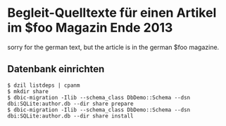 Begleit-Quelltexte für einen Artikel im $foo Magazin Ende 2013
==============================================================

sorry for the german text, but the article is in the german $foo magazine.


Datenbank einrichten
--------------------

    $ dzil listdeps | cpanm
    $ mkdir share
    $ dbic-migration -Ilib --schema_class DbDemo::Schema --dsn dbi:SQLite:author.db --dir share prepare
    $ dbic-migration -Ilib --schema_class DbDemo::Schema --dsn dbi:SQLite:author.db --dir share install


